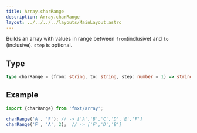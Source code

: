 ```yaml
---
title: Array.charRange
description: Array.charRange
layout: ../../../../layouts/MainLayout.astro
---
```

Builds an array with values in range between `from`(inclusive) and `to` (inclusive).
`step` is optional.

## Type

```ts
type charRange = (from: string, to: string, step: number = 1) => string[]
```

## Example

```ts
import {charRange} from 'fnxt/array';

charRange('A', 'F'); // -> ['A','B','C','D','E','F']
charRange('F', 'A', 2);  // -> ['F','D','B']
```
